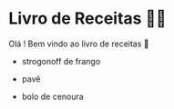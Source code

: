 # Livro de Receitas :man_cook:

Olá ! Bem vindo ao livro de receitas :wave:

- strogonoff de frango
- pavê

- bolo de cenoura



